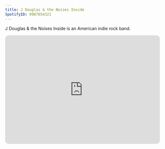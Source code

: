 ```yaml
---
title: J Douglas & the Noises Inside
SpotifyID: 0987654321
---
```

J Douglas & the Noises Inside is an American indie rock band.

<iframe style="border-radius:12px" src="https://open.spotify.com/embed/artist/1IClditYnziKIoaPPXk4wV?utm_source=generator" width="100%" height="352" frameBorder="0" allowfullscreen="" allow="autoplay; clipboard-write; encrypted-media; fullscreen; picture-in-picture" loading="lazy"></iframe>
